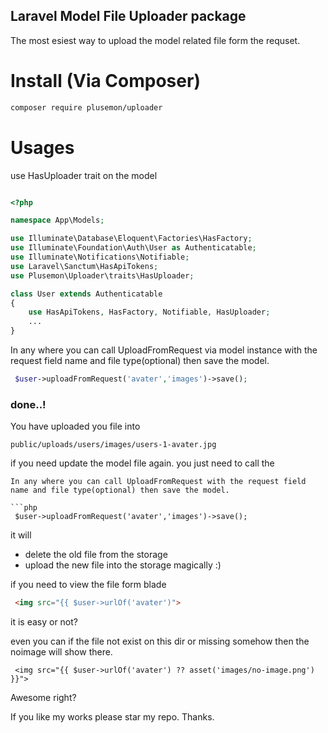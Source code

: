 ## Laravel Model File Uploader package
The most esiest way to upload the model related file form the requset.


# Install (Via Composer)
```bash
composer require plusemon/uploader
```

# Usages
use HasUploader trait on the model

```php

<?php

namespace App\Models;

use Illuminate\Database\Eloquent\Factories\HasFactory;
use Illuminate\Foundation\Auth\User as Authenticatable;
use Illuminate\Notifications\Notifiable;
use Laravel\Sanctum\HasApiTokens;
use Plusemon\Uploader\traits\HasUploader;

class User extends Authenticatable
{
    use HasApiTokens, HasFactory, Notifiable, HasUploader;
    ...
}
```

In any where you can call UploadFromRequest via model instance with the request field name and file type(optional) then save the model.
```php
 $user->uploadFromRequest('avater','images')->save();
```

### done..!

You have uploaded you file into 
```
public/uploads/users/images/users-1-avater.jpg
```

if you need update the model file again.
you just need to call the
```
In any where you can call UploadFromRequest with the request field name and file type(optional) then save the model.

```php
 $user->uploadFromRequest('avater','images')->save();
 ```

it will
  - delete the old file from the storage
  - upload the new file into the storage
  magically :)

if you need to view the file form blade

```html
 <img src="{{ $user->urlOf('avater')">
```

it is easy or not?

even you can 
if the file not exist on this dir or missing somehow then the noimage will show there.

```blade
 <img src="{{ $user->urlOf('avater') ?? asset('images/no-image.png') }}">
```

Awesome right?

If you like my works please star my repo.
Thanks.

